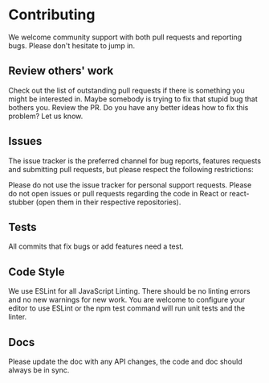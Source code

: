 # Contributing
We welcome community support with both pull requests and reporting bugs. Please don't hesitate to jump in.

## Review others' work
Check out the list of outstanding pull requests if there is something you might be interested in. Maybe somebody is trying to fix that stupid bug that bothers you. Review the PR. Do you have any better ideas how to fix this problem? Let us know.

## Issues
The issue tracker is the preferred channel for bug reports, features requests and submitting pull requests, but please respect the following restrictions:

Please do not use the issue tracker for personal support requests. 
Please do not open issues or pull requests regarding the code in React or react-stubber (open them in their respective repositories).

## Tests
All commits that fix bugs or add features need a test.

## Code Style
We use ESLint for all JavaScript Linting. There should be no linting errors and no new warnings for new work. You are welcome to configure your editor to use ESLint or the npm test command will run unit tests and the linter.

## Docs
Please update the doc with any API changes, the code and doc should always be in sync.
